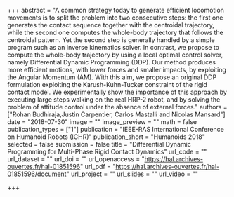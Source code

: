 +++
abstract = "A common strategy today to generate efficient locomotion movements is to split the problem into two consecutive steps: the first one generates the contact sequence together with the centroidal trajectory, while the second one computes the whole-body trajectory that follows the centroidal pattern. Yet the second step is generally handled by a simple program such as an inverse kinematics solver. In contrast, we propose to compute the whole-body trajectory by using a local optimal control solver, namely Differential Dynamic Programming (DDP). Our method produces more efficient motions, with lower forces and smaller impacts, by exploiting the Angular Momentum (AM). With this aim, we propose an original DDP formulation exploiting the Karush-Kuhn-Tucker constraint of the rigid contact model. We experimentally show the importance of this approach by executing large steps walking on the real HRP-2 robot, and by solving the problem of attitude control under the absence of external forces." 
authors = ["Rohan Budhiraja,Justin Carpentier, Carlos Mastalli and Nicolas Mansard"]
date = "2018-07-30"
image = ""
image_preview = ""
math = false
publication_types = ["1"]
publication = "IEEE-RAS International Conference on Humanoid Robots (ICHR)"
publication_short = "Humanoids 2018"
selected = false
submission = false
title = "Differential Dynamic Programming for Multi-Phase Rigid Contact Dynamics"
url_code = ""
url_dataset = ""
url_doi = ""
url_openaccess = "https://hal.archives-ouvertes.fr/hal-01851596"
url_pdf = "https://hal.archives-ouvertes.fr/hal-01851596/document"
url_project = ""
url_slides = ""
url_video = ""

+++

